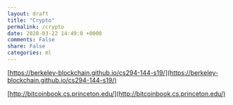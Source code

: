 ```yaml
---
layout: draft
title: "Crypto"
permalink: /crypto
date: 2020-03-22 14:49:0 +0000
comments: False
share: False
categories: ml
---
```


[https://berkeley-blockchain.github.io/cs294-144-s19/](https://berkeley-blockchain.github.io/cs294-144-s19/)


[http://bitcoinbook.cs.princeton.edu/](http://bitcoinbook.cs.princeton.edu/)